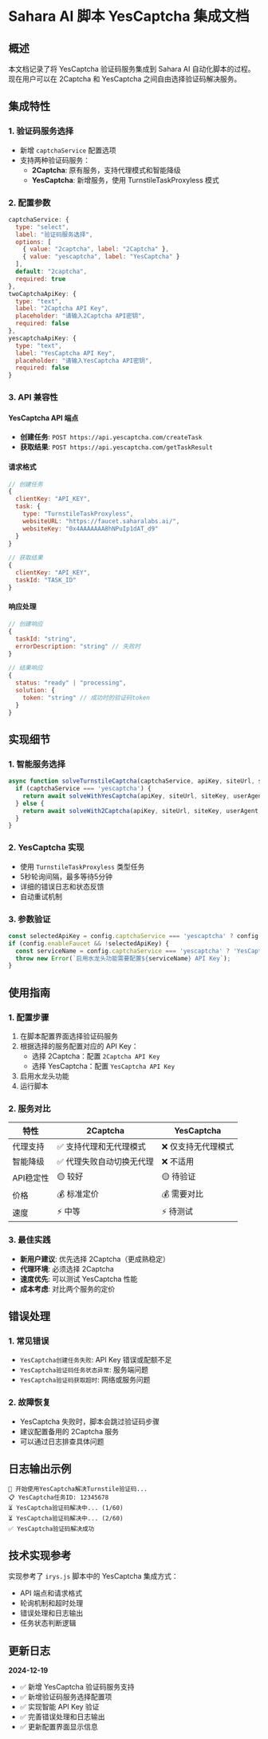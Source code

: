 # Sahara AI 脚本 YesCaptcha 集成文档

## 概述

本文档记录了将 YesCaptcha 验证码服务集成到 Sahara AI 自动化脚本的过程。现在用户可以在 2Captcha 和 YesCaptcha 之间自由选择验证码解决服务。

## 集成特性

### 1. 验证码服务选择
- 新增 `captchaService` 配置选项
- 支持两种验证码服务：
  - **2Captcha**: 原有服务，支持代理模式和智能降级
  - **YesCaptcha**: 新增服务，使用 TurnstileTaskProxyless 模式

### 2. 配置参数

```javascript
captchaService: {
  type: "select",
  label: "验证码服务选择", 
  options: [
    { value: "2captcha", label: "2Captcha" },
    { value: "yescaptcha", label: "YesCaptcha" }
  ],
  default: "2captcha",
  required: true
},
twoCaptchaApiKey: {
  type: "text",
  label: "2Captcha API Key",
  placeholder: "请输入2Captcha API密钥",
  required: false
},
yescaptchaApiKey: {
  type: "text", 
  label: "YesCaptcha API Key",
  placeholder: "请输入YesCaptcha API密钥",
  required: false
}
```

### 3. API 兼容性

#### YesCaptcha API 端点
- **创建任务**: `POST https://api.yescaptcha.com/createTask`
- **获取结果**: `POST https://api.yescaptcha.com/getTaskResult`

#### 请求格式
```javascript
// 创建任务
{
  clientKey: "API_KEY",
  task: {
    type: "TurnstileTaskProxyless",
    websiteURL: "https://faucet.saharalabs.ai/",
    websiteKey: "0x4AAAAAAA8hNPuIp1dAT_d9"
  }
}

// 获取结果
{
  clientKey: "API_KEY",
  taskId: "TASK_ID"
}
```

#### 响应处理
```javascript
// 创建响应
{
  taskId: "string",
  errorDescription: "string" // 失败时
}

// 结果响应  
{
  status: "ready" | "processing",
  solution: {
    token: "string" // 成功时的验证码token
  }
}
```

## 实现细节

### 1. 智能服务选择
```javascript
async function solveTurnstileCaptcha(captchaService, apiKey, siteUrl, siteKey, userAgent, proxy, http, utils, forceNoProxy = false) {
  if (captchaService === 'yescaptcha') {
    return await solveWithYesCaptcha(apiKey, siteUrl, siteKey, userAgent, http, utils);
  } else {
    return await solveWith2Captcha(apiKey, siteUrl, siteKey, userAgent, proxy, http, utils, forceNoProxy);
  }
}
```

### 2. YesCaptcha 实现
- 使用 `TurnstileTaskProxyless` 类型任务
- 5秒轮询间隔，最多等待5分钟
- 详细的错误日志和状态反馈
- 自动重试机制

### 3. 参数验证
```javascript
const selectedApiKey = config.captchaService === 'yescaptcha' ? config.yescaptchaApiKey : config.twoCaptchaApiKey;
if (config.enableFaucet && !selectedApiKey) {
  const serviceName = config.captchaService === 'yescaptcha' ? 'YesCaptcha' : '2Captcha';
  throw new Error(`启用水龙头功能需要配置${serviceName} API Key`);
}
```

## 使用指南

### 1. 配置步骤
1. 在脚本配置界面选择验证码服务
2. 根据选择的服务配置对应的 API Key：
   - 选择 2Captcha：配置 `2Captcha API Key`
   - 选择 YesCaptcha：配置 `YesCaptcha API Key`
3. 启用水龙头功能
4. 运行脚本

### 2. 服务对比

| 特性 | 2Captcha | YesCaptcha |
|------|----------|------------|
| 代理支持 | ✅ 支持代理和无代理模式 | ❌ 仅支持无代理模式 |
| 智能降级 | ✅ 代理失败自动切换无代理 | ❌ 不适用 |
| API稳定性 | 🟡 较好 | 🟡 待验证 |
| 价格 | 💰 标准定价 | 💰 需要对比 |
| 速度 | ⚡ 中等 | ⚡ 待测试 |

### 3. 最佳实践
- **新用户建议**: 优先选择 2Captcha（更成熟稳定）
- **代理环境**: 必须选择 2Captcha
- **速度优先**: 可以测试 YesCaptcha 性能
- **成本考虑**: 对比两个服务的定价

## 错误处理

### 1. 常见错误
- `YesCaptcha创建任务失败`: API Key 错误或配额不足
- `YesCaptcha验证码任务状态异常`: 服务端问题
- `YesCaptcha验证码获取超时`: 网络或服务问题

### 2. 故障恢复
- YesCaptcha 失败时，脚本会跳过验证码步骤
- 建议配置备用的 2Captcha 服务
- 可以通过日志排查具体问题

## 日志输出示例

```
🔐 开始使用YesCaptcha解决Turnstile验证码...
📋 YesCaptcha任务ID: 12345678
⏳ YesCaptcha验证码解决中... (1/60)
⏳ YesCaptcha验证码解决中... (2/60) 
✅ YesCaptcha验证码解决成功
```

## 技术实现参考

实现参考了 `irys.js` 脚本中的 YesCaptcha 集成方式：
- API 端点和请求格式
- 轮询机制和超时处理  
- 错误处理和日志输出
- 任务状态判断逻辑

## 更新日志

**2024-12-19**
- ✅ 新增 YesCaptcha 验证码服务支持
- ✅ 新增验证码服务选择配置项
- ✅ 实现智能 API Key 验证
- ✅ 完善错误处理和日志输出
- ✅ 更新配置界面显示信息 